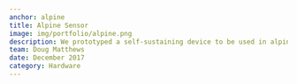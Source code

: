 ```yaml
---
anchor: alpine
title: Alpine Sensor
image: img/portfolio/alpine.png
description: We prototyped a self-sustaining device to be used in alpine environments that can cheaply detect humidity and temperature data over time. The use of having the network of sensors would provide information on the risk of an avalanche in the area. I programmed a Cortex M0 on a Nordic Semiconductor nRF51822 and implemented I2C communication. 
team: Doug Matthews
date: December 2017
category: Hardware
---
```

